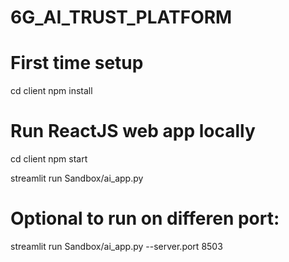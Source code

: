 # 6G_AI_TRUST_PLATFORM

# First time setup
cd client
npm install

# Run ReactJS web app locally
cd client
npm start

streamlit run Sandbox/ai_app.py

# Optional to run on differen port:
streamlit run Sandbox/ai_app.py --server.port 8503